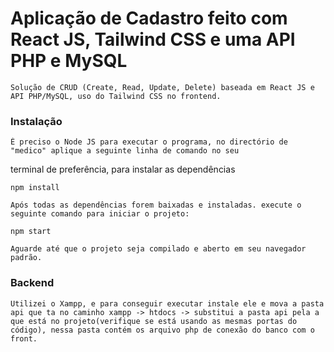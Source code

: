 #  Aplicação de Cadastro feito com React JS, Tailwind CSS e uma API PHP e MySQL
	Solução de CRUD (Create, Read, Update, Delete) baseada em React JS e API PHP/MySQL, uso do Tailwind CSS no frontend. 




### Instalação
 	É preciso o Node JS para executar o programa, no directório de "medico" aplique a seguinte linha de comando no seu
terminal de preferência, para instalar as dependências
	
	npm install
	
	Após todas as dependências forem baixadas e instaladas. execute o seguinte comando para iniciar o projeto:

	npm start

	Aguarde até que o projeto seja compilado e aberto em seu navegador padrão.

	

### Backend

	Utilizei o Xampp, e para conseguir executar instale ele e mova a pasta api que ta no caminho xampp -> htdocs -> substitui a pasta api pela a que está no projeto(verifique se está usando as mesmas portas do código), nessa pasta contém os arquivo php de conexão do banco com o front.


